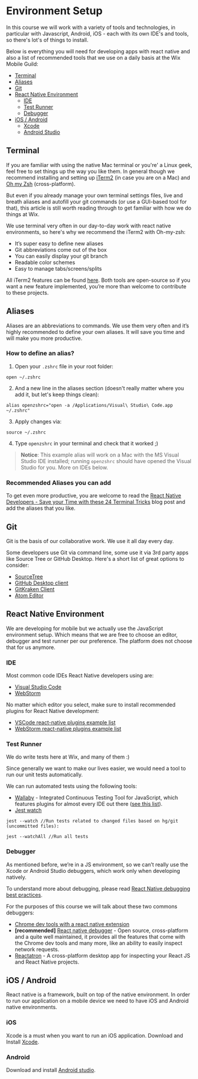 # Environment Setup

In this course we will work with a variety of tools and technologies, in particular with Javascript, Android, iOS - each with its own IDE's and tools, so there's lot's of things to install.

Below is everything you will need for developing apps with react native and also a list of recommended tools that we use on a daily basis at the Wix Mobile Guild:

* [Terminal](#terminal)
* [Aliases](#Aliases)
* [Git](#Git)
* [React Native Environment](#react-native-Environment)
  * [IDE](#ide)
  * [Test Runner](#test-runner)
  * [Debugger](#debugger)
* [iOS / Android](ios--android)
  * [Xcode](#xcode)
  * [Android Studio](#android-studio)

## Terminal

If you are familiar with using the native Mac terminal or you're' a Linux geek, feel free to set things up the way you like them. In general though we recommend installing and setting up [iTerm2](https://www.iterm2.com/downloads.html) (in case you are on a Mac) and  [Oh my Zsh](https://ohmyz.sh/) (cross-platform).

But even if you already manage your own terminal settings files, live and breath aliases and autofill your git commands (or use a GUI-based tool for that), this article is still worth reading through to get familiar with how we do things at Wix.

We use terminal very often in our day-to-day work with react native environments, so here's why we recommend the iTerm2 with Oh-my-zsh:
* It’s super easy to define new aliases
* Git abbreviations come out of the box
* You can easily display your git branch
* Readable color schemes
* Easy to manage tabs/screens/splits

All iTerm2 features can be found [here](https://iterm2.com/features.html). Both tools are open-source so if you want a new feature implemented, you’re more than welcome to contribute to these projects.

## Aliases

Aliases are an abbreviations to commands. We use them very often and it’s highly recommended to define your own aliases. It will save you time and will make you more productive.

### How to define an alias?

1. Open your `.zshrc` file in your root folder:

```
open ~/.zshrc
```

2. And a new line in the aliases section (doesn't really matter where you add it, but let's keep things clean):

```
alias openzshrc="open -a /Applications/Visual\ Studio\ Code.app ~/.zshrc"
```
3. Apply changes via:

```
source ~/.zshrc
```
4. Type `openzshrc`  in your terminal and check that it worked ;)

> **Notice**: This example alias will work on a Mac with the MS Visual Studio IDE installed; running `openzshrc` should have opened the Visual Studio for you. More on IDEs below.

### Recommended Aliases you can add

To get even more productive, you are welcome to read the  [React Native Developers - Save your Time with these 24 Terminal Tricks](https://medium.com/@RanGreenberg/react-native-developers-save-your-time-with-these-24-terminal-tricks-10dc24f98e19) blog post and add the aliases that you like.

## Git

Git is the basis of our collaborative work. We use it all day every day.

Some developers use Git via command line, some use it via 3rd party apps like Source Tree or GitHub Desktop. Here's a short list of great options to consider:

* [SourceTree](https://www.sourcetreeapp.com/)
* [GitHub Desktop client](https://desktop.github.com/)
* [GitKraken Client](https://www.gitkraken.com/git-client)
* [Atom Editor](https://atom.io/)

## React Native Environment

We are developing for mobile but we actually use the JavaScript environment setup. Which means that we are free to choose an editor, debugger and test runner per our preference. The platform does not choose that for us anymore.

### IDE

Most common code IDEs React Native developers using are:

* [Visual Studio Code](https://code.visualstudio.com/)
* [WebStorm](https://www.jetbrains.com/webstorm/)

No matter which editor you select, make sure to install recommended plugins for React Native development:

* [VSCode react-native plugins example list](https://medium.com/react-native-training/vscode-for-react-native-526ec4a368ce)
* [WebStorm react-native plugins example list](http://bfy.tw/L3ae)

### Test Runner

We do write tests here at Wix, and many of them :)

Since generally we want to make our lives easier, we would need a tool to run our unit tests automatically.

We can run automated tests using the following tools:

* [Wallaby](https://wallabyjs.com/) - Integrated Continuous Testing Tool for JavaScript, which features plugins for almost every IDE out there ([see this list](https://wallabyjs.com/download/)).
* [Jest watch](https://jestjs.io/docs/en/cli.html#running-from-the-command-line)

```
jest --watch //Run tests related to changed files based on hg/git (uncommitted files):

jest --watchAll //Run all tests
```

### Debugger

As mentioned before, we’re in a JS environment, so we can’t really use the Xcode or Android Studio debuggers, which work only when developing natively.

To understand more about debugging, please read [React Native debugging best practices](https://facebook.github.io/react-native/docs/debugging).

For the purposes of this course we will talk about these two commons debuggers:
* [Chrome dev tools with a react native extension](https://facebook.github.io/react-native/docs/debugging#chrome-developer-tools)
* **[recommended]** [React native debugger](https://github.com/jhen0409/react-native-debugger) - Open source, cross-platform and a quite well maintained, it provides all the features that come with the Chrome dev tools and many more, like an ability to easily inspect network requests.
* [Reactatron](https://github.com/infinitered/reactotron) - A cross-platform desktop app for inspecting your React JS and React Native projects.

## iOS / Android

React native is a framework, built on top of the native environment. In order to run our application on a mobile device we need to have iOS and Android native environments.

### iOS
Xcode is a must when you want to run an iOS application.
Download and Install [Xcode](https://developer.apple.com/download/more/).

### Android
Download and install [Android studio](https://developer.android.com/studio/install).
